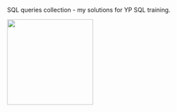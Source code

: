 SQL queries collection - my solutions for YP SQL training. 

<img src="[https://your-image-url.type](https://github.com/Iskanderrus/SQL/blob/main/YP_queries/imgs/db_scheme.png)" width="200">
